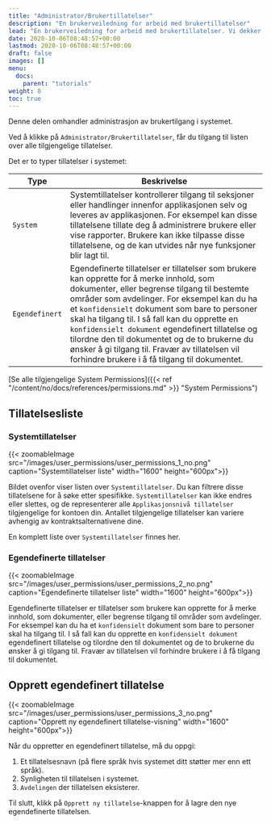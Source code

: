 ```yaml
---
title: "Administrator/Brukertillatelser"
description: "En brukerveiledning for arbeid med brukertillatelser"
lead: "En brukerveiledning for arbeid med brukertillatelser. Vi dekker hvordan du oppretter og endrer brukertillatelser."
date: 2020-10-06T08:48:57+00:00
lastmod: 2020-10-06T08:48:57+00:00
draft: false
images: []
menu:
  docs:
    parent: "tutorials"
weight: 8
toc: true
---
```

Denne delen omhandler administrasjon av brukertilgang i systemet.

Ved å klikke på `Administrator/Brukertillatelser`, får du tilgang til listen over alle tilgjengelige tillatelser.

Det er to typer tillatelser i systemet:

| Type | Beskrivelse |
| --- | --- |
| `System` | Systemtillatelser kontrollerer tilgang til seksjoner eller handlinger innenfor applikasjonen selv og leveres av applikasjonen. For eksempel kan disse tillatelsene tillate deg å administrere brukere eller vise rapporter. Brukere kan ikke tilpasse disse tillatelsene, og de kan utvides når nye funksjoner blir lagt til. |
| `Egendefinert` | Egendefinerte tillatelser er tillatelser som brukere kan opprette for å merke innhold, som dokumenter, eller begrense tilgang til bestemte områder som avdelinger. For eksempel kan du ha et `konfidensielt` dokument som bare to personer skal ha tilgang til. I så fall kan du opprette en `konfidensielt dokument` egendefinert tillatelse og tilordne den til dokumentet og de to brukerne du ønsker å gi tilgang til. Fravær av tillatelsen vil forhindre brukere i å få tilgang til dokumentet. |

[Se alle tilgjengelige System Permissions]({{< ref "/content/no/docs/references/permissions.md" >}} "System Permissions")

## Tillatelsesliste

### Systemtillatelser

{{< zoomableImage src="/images/user_permissions/user_permissions_1_no.png" caption="Systemtillatelser liste" width="1600" height="600px">}}

Bildet ovenfor viser listen over `Systemtillatelser`. Du kan filtrere disse tillatelsene for å søke etter spesifikke. `Systemtillatelser` kan ikke endres eller slettes, og de representerer alle `Applikasjonsnivå tillatelser` tilgjengelige for kontoen din. Antallet tilgjengelige tillatelser kan variere avhengig av kontraktsalternativene dine.

En komplett liste over `Systemtillatelser` finnes her.

### Egendefinerte tillatelser

{{< zoomableImage src="/images/user_permissions/user_permissions_2_no.png" caption="Egendefinerte tillatelser liste" width="1600" height="600px">}}

Egendefinerte tillatelser er tillatelser som brukere kan opprette for å merke innhold, som dokumenter, eller begrense tilgang til områder som avdelinger. For eksempel kan du ha et `konfidensielt` dokument som bare to personer skal ha tilgang til. I så fall kan du opprette en `konfidensielt dokument` egendefinert tillatelse og tilordne den til dokumentet og de to brukerne du ønsker å gi tilgang til. Fravær av tillatelsen vil forhindre brukere i å få tilgang til dokumentet.

## Opprett egendefinert tillatelse

{{< zoomableImage src="/images/user_permissions/user_permissions_3_no.png" caption="Opprett ny egendefinert tillatelse-visning" width="1600" height="600px">}}

Når du oppretter en egendefinert tillatelse, må du oppgi:

1. Et tillatelsesnavn (på flere språk hvis systemet ditt støtter mer enn ett språk).
2. Synligheten til tillatelsen i systemet.
3. `Avdelingen` der tillatelsen eksisterer.

Til slutt, klikk på `Opprett ny tillatelse`-knappen for å lagre den nye egendefinerte tillatelsen.